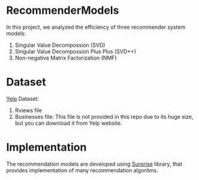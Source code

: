 # RecommenderModels

In this project, we analyzed the efficiency of three recommender system models:
  1. Singular Value Decompossion (SVD)
  2. Singular Value Decompossion Plus Plus (SVD++)
  3. Non-negative Matrix Factorization (NMF)
 
 # Dataset
 [Yelp](https://www.yelp.com/dataset) Dataset: 
  1. Rviews file
  2. Businesses file: This file is not provided in this repo due to its huge size, but you can download it from Yelp website.

# Implementation
  The recommendation models are developed using [Surprise](https://surprise.readthedocs.io/en/stable/index.html) library, that provides implementation of many recommendation algoritms.
 
 
